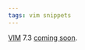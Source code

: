 ```yaml
---
tags: vim snippets
---
```


[VIM](/wiki/VIM) 7.3 [coming soon](http://groups.google.com/group/vim_use/browse_thread/thread/a6507cfd8470f19e).
